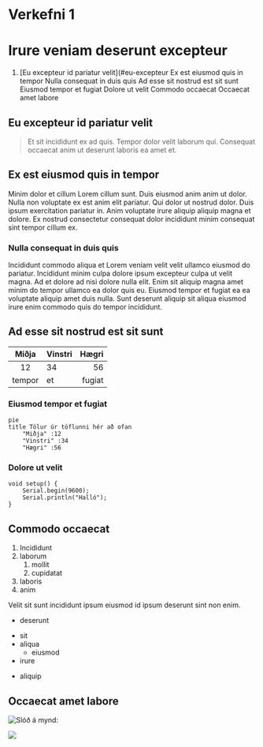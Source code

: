 # Verkefni 1
# Irure veniam deserunt excepteur

1. [Eu excepteur id pariatur velit](#eu-excepteur
Ex est eiusmod quis in tempor
Nulla consequat in duis quis
Ad esse sit nostrud est sit sunt
Eiusmod tempor et fugiat
Dolore ut velit
Commodo occaecat
Occaecat amet labore

## Eu excepteur id pariatur velit

> Et sit incididunt ex ad quis. Tempor dolor velit laborum qui. Consequat occaecat anim ut deserunt laboris ea amet et.

## Ex est eiusmod quis in tempor

Minim dolor et cillum Lorem cillum sunt. Duis eiusmod anim anim ut dolor. Nulla non voluptate ex est anim elit pariatur. Qui dolor ut nostrud dolor. Duis ipsum exercitation pariatur in. Anim voluptate irure aliquip aliquip magna et dolore. Ex nostrud consectetur consequat dolor incididunt minim consequat sint tempor cillum ex.

### Nulla consequat in duis quis

Incididunt commodo aliqua et Lorem veniam velit velit ullamco eiusmod do pariatur. Incididunt minim culpa dolore ipsum excepteur culpa ut velit magna. Ad et dolore ad nisi dolore nulla elit. Enim sit aliquip magna amet minim do tempor ullamco ea dolor quis eu. Eiusmod tempor et fugiat ea ea voluptate aliquip amet duis nulla. Sunt deserunt aliquip sit aliqua eiusmod irure enim commodo quis do tempor incididunt.

## Ad esse sit nostrud est sit sunt

|Miðja | Vinstri | Hægri|
|:------:|:---------|------:|
|   12 |    34   |  56  |  
|tempor|    et   |fugiat|

### Eiusmod tempor et fugiat

```mermaid
pie
title Tölur úr töflunni hér að ofan
    "Miðja" :12
    "Vinstri" :34
    "Hægri" :56
```

### Dolore ut velit

```Js
void setup() {
    Serial.begin(9600);
    Serial.println("Halló");
}
```
## Commodo occaecat

1. Incididunt
2. laborum
    1. mollit
    2. cupidatat
3. laboris
4. anim

Velit sit sunt incididunt ipsum eiusmod id ipsum deserunt sint non enim.

* deserunt
 - sit
 - aliqua
    - eiusmod
 - irure
* aliquip

## Occaecat amet labore

![Slóð á mynd:](https://tskoli.is/wp-content/uploads/2019/06/skolavorduholt-595x440.jpg)

[![](https://img.youtube.com/vi/HUBNt18RFbo/0.jpg)](https://www.youtube.com/watch?v=HUBNt18RFbo)

